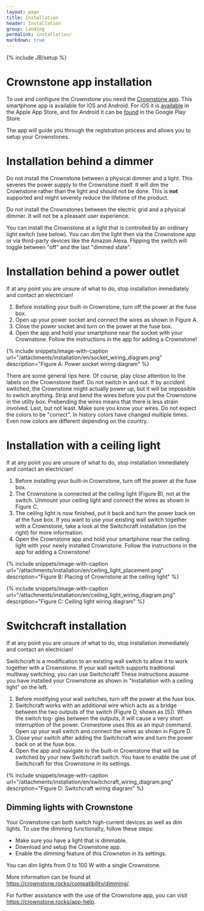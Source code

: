 ```yaml
---
layout: page
title: Installation
header: Installation
group: Landing
permalink: installation/
markdown: true
---
```

{% include JB/setup %}

# Crownstone app installation

To use and configure the Crownstone you need the [Crownstone app](https://crownstone.rocks/app/). 
This smartphone app is available for iOS and Android.
For iOS it is [available](https://apps.apple.com/us/app/crownstone/id1136616106) in the Apple App Store, and for 
Android it can be [found](https://play.google.com/store/apps/details?id=rocks.crownstone.consumerapp) in the Google Play Store.

The app will guide you through the registration process and allows you to setup your Crownstones.

# Installation behind a dimmer

Do not install the Crownstone between a physical dimmer and a light. This severes the power supply to the Crownstone 
itself. It will dim the Crownstone rather than the light and should not be done.
This is **not** supported and might severely reduce the lifetime of the product.

Do not install the Crownstones between the electric grid and a physical dimmer. It will not be a pleasant user 
experience.

You can install the Crownstone at a light that is controlled by an ordinary light switch (see below). You can dim the
light then via the Crownstone app or via third-party devices like the Amazon Alexa. Flipping the switch will toggle
between "off" and the last "dimmed state".

# Installation behind a power outlet

If at any point you are unsure of what to do, stop installation immediately and contact an electrician!

1. Before installing your built-in Crownstone, turn off the power at the fuse box. 
2. Open up your power socket and connect the wires as shown in Figure A.
3. Close the power socket and turn on the power at the fuse box.
4. Open the app and hold your smartphone near the socket with your Crownstone. Follow the instructions in the app for adding a Crownstone!

{% include snippets/image-with-caption url="/attachments/installation/en/socket_wiring_diagram.png" description="Figure A: Power socket wiring diagram" %}

There are some general tips here. Of course, play close attention to the labels on the Crownstone itself. Do not switch
in and out. If by accident switched, the Crownstone might actually power up, but it will be impossible to switch anything.
Strip and bend the wires before you put the Crownstone in the utilty box. Prebending the wires means that there is less
strain involved. Last, but not least. Make sure you know your wires. Do not expect the colors to be "correct". In
history colors have changed multiple times. Even now colors are different depending on the country.

# Installation with a ceiling light

If at any point you are unsure of what to do, stop installation immediately and contact an electrician!

1. Before installing your built-in Crownstone, turn off the power at the fuse box. 
2. The Crownstone is connected at the ceiling light (Figure B), not at the switch. Unmount your ceiling light and connect the 
wires as shown in Figure C.
3. The ceiling light is now finished, put it back and turn the power back on at
the fuse box. If you want to use your existing wall switch together with a
Crownstone, take a look at the Switchcraft installation (on the right) for more
information.
4. Open the Crownstone app and hold your smartphone near the ceiling light
with your newly installed Crownstone. Follow the instructions in the app for
adding a Crownstone!

{% include snippets/image-with-caption url="/attachments/installation/en/ceiling_light_placement.png" description="Figure B: Placing of Crownstone at the ceiling light" %}

{% include snippets/image-with-caption url="/attachments/installation/en/ceiling_light_wiring_diagram.png" description="Figure C: Ceiling light wiring diagram" %}

# Switchcraft installation

If at any point you are unsure of what to do, stop installation immediately and contact an electrician!

Switchcraft is a modification to an existing wall switch to allow it to work
together with a Crownstone. If your wall switch supports traditional multiway
switching, you can use Switchcraft!
These instructions assume you have installed your Crownstone as shown in
"Installation with a ceiling light" on the left.


1. Before modifying your wall switches, turn off the power at the fuse box.
2. Switchcraft works with an additional wire which acts as a bridge between the
two outputs of the switch (Figure D, shown as [S]). When the switch tog-
gles between the outputs, it will cause a very short interruption of the power.
Cronwstone uses this as an input command.
Open up your wall switch and connect the wires as shown in Figure D.
3. Close your switch after adding the Switchcraft wire and turn the power back
on at the fuse box.
4. Open the app and navigate to the built-in Crownstone that will be switched
by your new Switchcraft switch. You have to enable the use of Switchcraft for
this Crownstone in its settings.

{% include snippets/image-with-caption url="/attachments/installation/en/switchcraft_wiring_diagram.png" description="Figure D: Switchcraft wiring diagram" %}

## Dimming lights with Crownstone

Your Crownstone can both switch high-current devices as well as dim lights. To
use the dimming functionalty, follow these steps:

* Make sure you have a light that is dimmable.
* Download and setup the Crownstone app.
* Enable the dimming feature of this Crownston in its settings.

You can dim lights from 0 to 100 W with a single Crownstone.

More information can be found at <https://crownstone.rocks/compatibility/dimming/>.

For further assistance with the use of the Crownstone app, you can visit <https://crownstone.rocks/app-help>.
